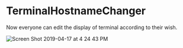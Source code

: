 # TerminalHostnameChanger
Now everyone can edit the display of terminal according to their wish.

![Screen Shot 2019-04-17 at 4 24 43 PM](https://user-images.githubusercontent.com/40597307/56283582-d49e1d80-612f-11e9-9553-1bb92ac70c8d.png)
